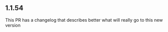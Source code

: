 
## 1.1.54

This PR has a changelog that describes better what will really go to this new version
                